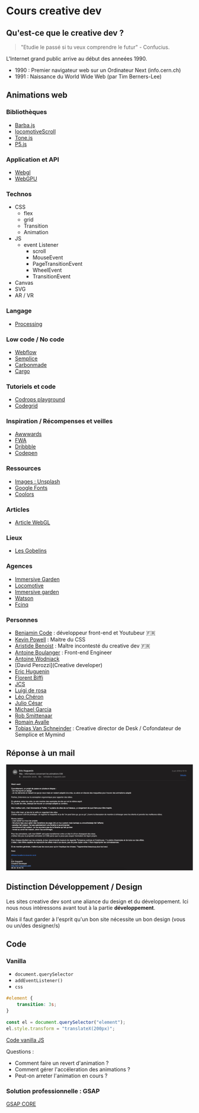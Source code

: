 # Cours creative dev

## Qu'est-ce que le creative dev ?
> "Etudie le passé si tu veux comprendre le futur" - Confucius.
    
L'Internet grand public arrive au début des anneées 1990.
   - 1990 : Premier navigateur web sur un Ordinateur Next (info.cern.ch) 
   - 1991 : Naissance du World Wide Web (par Tim Berners-Lee)
   

## Animations web
### Bibliothèques
- [Barba.js](https://barba.js.org/)
- [locomotiveScroll](https://github.com/locomotivemtl/locomotive-scroll)
- [Tone.js](https://tonejs.github.io/)
- [P5.js](https://p5js.org/)

### Application et API
- [Webgl](https://www.khronos.org/webgl/)
- [WebGPU](https://surma.dev/things/webgpu/)

### Technos
- CSS 
  - flex
  - grid
  - Transition
  - Animation
- JS
  - event Listener
    - scroll
    - MouseEvent
    - PageTransitionEvent
    - WheelEvent
    - TransitionEvent
- Canvas
- SVG
- AR / VR

### Langage
- [Processing](https://processing.org/)

### Low code / No code
- [Webflow](https://webflow.com/)
- [Semplice](https://www.semplice.com/)
- [Carbonmade](https://carbonmade.com/)
- [Cargo](https://cargo.site/)

### Tutoriels et code
- [Codrops playground](https://tympanus.net/codrops/category/playground/)
- [Codegrid](https://www.youtube.com/c/Codegrid?app=desktop)

### Inspiration / Récompenses et veilles
- [Awwwards](https://www.awwwards.com/)
- [FWA](https://thefwa.com/)
- [Dribbble](https://dribbble-com)
- [Codepen](https://codepen.io/)

### Ressources
- [Images : Unsplash](https://unsplash.com/)
- [Google Fonts](https://fonts.google.com/about)
- [Coolors](https://coolors.co/)

### Articles
- [Article WebGL](https://www.wonderstudios.com/blog/agence-digitale-creative/futur-webgl-et-gaming/)

### Lieux
- [Les Gobelins](https://www.gobelins.fr/formation/mdi-design-et-management-de-l-innovation-interactive-option-lead-technique-ou-lead-creatif)

### Agences
- [Immersive Garden](https://immersive-g.com/)
- [Locomotive](https://locomotive.ca/fr)
- [Immersive garden](https://www.hellomonday.com/)
- [Watson](https://watson.la/)
- [Fcinq](https://www.fcinq.com/)

### Personnes
- [Benjamin Code](https://www.youtube.com/c/BenjaminCode) : développeur front-end et Youtubeur 🇫🇷
- [Kevin Powell](https://www.kevinpowell.co/) : Maitre du CSS
- [Aristide Benoist](https://www.aristidebenoist.com/) : Maître incontesté du creative dev 🇫🇷
- [Antoine Boulanger](https://antoineboulanger.com/) : Front-end Engineer
- [Antoine Wodniack](https://wodniack.dev/#about/)
- [David Perozzi](Creative developer)
- [Eric Huguenin](https://erichuguenin.com/)
- [Florent Biffi](https://florentbiffi.com/)
- [JCS](https://www.jcsuzanne.com)
- [Luigi de rosa](https://luruke.com/)
- [Léo Chéron](https://leo.cheron.works/)
- [Julio César](https://www.juliocesar.work/)
- [Michael Garcia](https://www.michaelg.fr/)
- [Rob Smittenaar](https://robsmittenaar.com/)
- [Romain Avalle](https://www.romainavalle.dev/)
- [Tobias Van Schneinder](https://vanschneider.com/) : Creative director de Desk / Cofondateur de Semplice et Mymind 

## Réponse à un mail

![Réponse de Eric Huguenin](./resources/ericHuguenin.png)


## Distinction Développement / Design

Les sites creative dev sont une aliance du design et du développement.
Ici nous nous intéressons avant tout à la partie **développement**.

Mais il faut garder à l'esprit qu'un bon site nécessite un bon design (vous ou un/des designer/s)

## Code

### Vanilla

- `document.querySelector`
- `addEventListener()`
- `css`

```css
#element {
    transition: 3s;
}
```

```javascript
const el = document.querySelector("element");
el.style.transform = "translateX(200px)";
```

[Code vanilla JS](./files/0-vanilla)

Questions :
- Comment faire un revert d'animation ?
- Comment gérer l'accéleration des animations ?
- Peut-on arreter l'animation en cours ?

### Solution professionnelle : GSAP

[GSAP CORE](./modules/GSAP-core.md)
